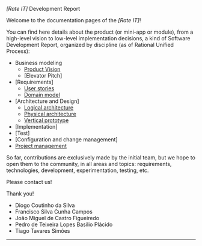 _[Rate IT]_ Development Report

Welcome to the documentation pages of the _[Rate IT]_!

You can find here details about the product (or mini-app or module), from a high-level vision to low-level implementation decisions, a kind of Software Development Report, organized by discipline (as of Rational Unified Process): 

* Business modeling 
  * [Product Vision](docs/ProductVision.md)
  * [Elevator Pitch]
* [Requirements]
  * [User stories](https://github.com/FEUP-LEIC-ES-2022-23/2LEIC14T3/issues)
  * [Domain model](docs/requirements.md#Domain-model)
* [Architecture and Design]
  * [Logical architecture](docs/ArchitectureAndDesign.md#Logical-architecture)
  * [Physical architecture](docs/ArchitectureAndDesign.md#Physical-architecture)
  * [Vertical prototype](docs/ArchitectureAndDesign.md#Vertical-prototype)
* [Implementation]
* [Test]
* [Configuration and change management]
* [Project management](docs/ProjectManagement.md)

So far, contributions are exclusively made by the initial team, but we hope to open them to the community, in all areas and topics: requirements, technologies, development, experimentation, testing, etc.

Please contact us! 

Thank you!

- Diogo Coutinho da Silva
- Francisco Silva Cunha Campos
- João Miguel de Castro Figueiredo
- Pedro de Teixeira Lopes Basilio Plácido
- Tiago Tavares Simões

---

